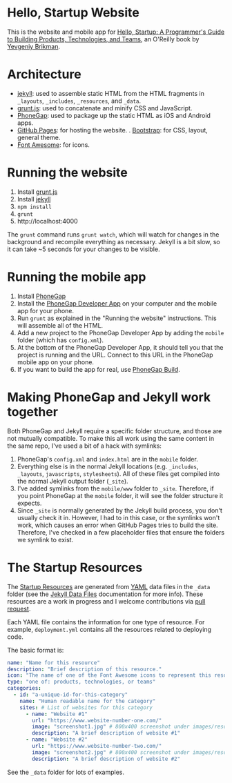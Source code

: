 Hello, Startup Website
==================

This is the website and mobile app for [Hello, Startup: A Programmer's Guide to 
Building Products, Technologies, and Teams](http://www.hello-startup.net), an 
O'Reilly book by [Yevgeniy Brikman](http://www.ybrikman.com).

Architecture
==================

* [jekyll](http://jekyllrb.com/): used to assemble static HTML from the HTML 
  fragments in `_layouts`, `_includes`, `_resources`, and `_data`. 
* [grunt.js](http://gruntjs.com/): used to concatenate and minify CSS and
  JavaScript.
* [PhoneGap](http://phonegap.com/): used to package up the static HTML as 
  iOS and Android apps.
* [GitHub Pages](https://pages.github.com/): for hosting the website.
. [Bootstrap](http://getbootstrap.com/): for CSS, layout, general theme.
* [Font Awesome](http://fortawesome.github.io/Font-Awesome/): for icons.

Running the website
==================

1. Install [grunt.js](http://gruntjs.com/)
2. Install [jekyll](http://jekyllrb.com/)
3. `npm install`
4. `grunt`
5. http://localhost:4000

The `grunt` command runs `grunt watch`, which will watch for changes in the 
background and recompile everything as necessary. Jekyll is a bit slow, so it
can take ~5 seconds for your changes to be visible.

Running the mobile app
==================

1. Install [PhoneGap](http://phonegap.com/)
2. Install the [PhoneGap Developer App](http://app.phonegap.com/) on your 
   computer and the mobile app for your phone.
3. Run `grunt` as explained in the "Running the website" instructions. This will
   assemble all of the HTML.
4. Add a new project to the PhoneGap Developer App by adding the `mobile` 
   folder (which has `config.xml`).
5. At the bottom of the PhoneGap Developer App, it should tell you that the
   project is running and the URL. Connect to this URL in the PhoneGap mobile 
   app on your phone. 
6. If you want to build the app for real, use 
   [PhoneGap Build](https://build.phonegap.com).

Making PhoneGap and Jekyll work together
==================

Both PhoneGap and Jekyll require a specific folder structure, and those are not
mutually compatible. To make this all work using the same content in the same 
repo, I've used a bit of a hack with symlinks:

1. PhoneGap's `config.xml` and `index.html` are in the `mobile` folder. 
2. Everything else is in the normal Jekyll locations (e.g. `_includes`, `_layouts`, 
   `javascripts`, `stylesheets`). All of these files get compiled into the normal
   Jekyll output folder (`_site`). 
3. I've added symlinks from the `mobile/www` folder to `_site`. Therefore, if
   you point PhoneGap at the `mobile` folder, it will see the folder structure
   it expects.
4. Since `_site` is normally generated by the Jekyll build process, you don't
   usually check it in. However, I had to in this case, or the symlinks won't
   work, which causes an error when GitHub Pages tries to build the site. 
   Therefore, I've checked in a few placeholder files that ensure the folders
   we symlink to exist.

The Startup Resources
==================

The [Startup Resources](http://www.hello-startup.net/#resources) are generated 
from [YAML](http://www.yaml.org/) data files in the `_data` folder (see the 
[Jekyll Data Files](http://jekyllrb.com/docs/datafiles/) documentation for 
more info). These resources are a work in progress and I welcome contributions
via [pull request](https://help.github.com/articles/using-pull-requests/). 

Each YAML file contains the information for one type of resource. For example, 
`deployment.yml` contains all the resources related to deploying code. 

The basic format is:

```yaml
name: "Name for this resource"
description: "Brief description of this resource."
icon: "The name of one of the Font Awesome icons to represent this resource."
type: "one of: products, technologies, or teams"
categories:
  - id: "a-unique-id-for-this-category"
    name: "Human readable name for the category"
    sites: # List of websites for this category
      - name: "Website #1"
        url: "https://www.website-number-one.com/"
        image: "screenshot1.jpg" # 800x400 screenshot under images/resources
        description: "A brief description of website #1"
      - name: "Website #2"
        url: "https://www.website-number-two.com/"
        image: "screenshot2.jpg" # 800x400 screenshot under images/resources
        description: "A brief description of website #2"
```

See the `_data` folder for lots of examples.